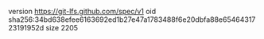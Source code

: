 version https://git-lfs.github.com/spec/v1
oid sha256:34bd638efee6163692ed1b27e47a1783488f6e20dbfa88e6546431723191952d
size 2205
